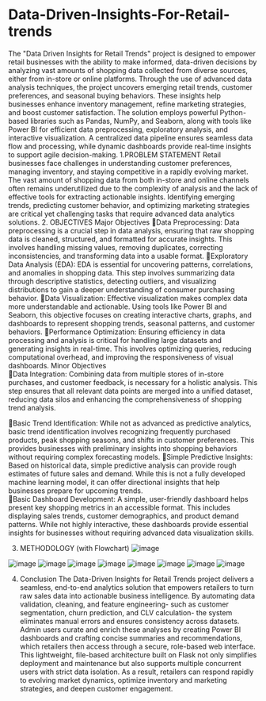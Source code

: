 # Data-Driven-Insights-For-Retail-trends

  The "Data Driven Insights for Retail Trends" project is designed to empower retail businesses with the ability to make informed, data-driven decisions by analyzing vast amounts of shopping data collected from diverse sources, either from in-store or online platforms. Through the use of advanced data analysis techniques, the project uncovers emerging retail trends, customer preferences, and seasonal buying behaviors. These insights help businesses enhance inventory management, refine marketing strategies, and boost customer satisfaction.
     The solution employs powerful Python-based libraries such as Pandas, NumPy, and Seaborn, along with tools like Power BI for efficient data preprocessing, exploratory analysis, and interactive visualization. A centralized data pipeline ensures seamless data flow and processing, while dynamic dashboards provide real-time insights to support agile decision-making.
1.PROBLEM STATEMENT
     Retail businesses face challenges in understanding customer preferences, managing inventory, and staying competitive in a rapidly evolving market. The vast amount of shopping data from both in-store and online channels often remains underutilized due to the complexity of analysis and the lack of effective tools for extracting actionable insights. Identifying emerging trends, predicting customer behavior, and optimizing marketing strategies are critical yet challenging tasks that require advanced data analytics solutions.
2. OBJECTIVES
Major Objectives
Data Preprocessing: 
     Data preprocessing is a crucial step in data analysis, ensuring that raw shopping data is cleaned, structured, and formatted for accurate insights. This involves handling missing values, removing duplicates, correcting inconsistencies, and transforming data into a usable format.
Exploratory Data Analysis (EDA):
     EDA is essential for uncovering patterns, correlations, and anomalies in shopping data. This step involves summarizing data through descriptive statistics, detecting outliers, and visualizing distributions to gain a deeper understanding of consumer purchasing behavior.
Data Visualization:
     Effective visualization makes complex data more understandable and actionable. Using tools like Power BI and Seaborn, this objective focuses on creating interactive charts, graphs, and dashboards to represent shopping trends, seasonal patterns, and customer behaviors.
Performance Optimization:
     Ensuring efficiency in data processing and analysis is critical for handling large datasets and generating insights in real-time. This involves optimizing queries, reducing computational overhead, and improving the responsiveness of visual dashboards.
     Minor Objectives  
Data Integration:
     Combining data from multiple stores of in-store purchases, and customer feedback, is necessary for a holistic analysis. This step ensures that all relevant data points are merged into a unified dataset, reducing data silos and enhancing the comprehensiveness of shopping trend analysis.  

Basic Trend Identification:
     While not as advanced as predictive analytics, basic trend identification involves recognizing frequently purchased products, peak shopping seasons, and shifts in customer preferences. This provides businesses with preliminary insights into shopping behaviors without requiring complex forecasting models.
Simple Predictive Insights:  
     Based on historical data, simple predictive analysis can provide rough estimates of future sales and demand. While this is not a fully developed machine learning model, it can offer directional insights that help businesses prepare for upcoming trends.  
Basic Dashboard Development:
     A simple, user-friendly dashboard helps present key shopping metrics in an accessible format. This includes displaying sales trends, customer demographics, and product demand patterns. While not highly interactive, these dashboards provide essential insights for businesses without requiring advanced data visualization skills.

3. METHODOLOGY (with Flowchart)
![image](https://github.com/user-attachments/assets/cf0b2dc8-b15c-4ce3-af31-cadd1293dc65)

![image](https://github.com/user-attachments/assets/a339545b-1e13-4277-b7f2-7b960babca5c)
![image](https://github.com/user-attachments/assets/c663d4c4-0901-4f31-ace8-2196956d5a1d)
![image](https://github.com/user-attachments/assets/4f187ae6-7cd9-4b93-8247-46f2177a2dcc)
![image](https://github.com/user-attachments/assets/8d94b8ca-e8c9-4765-863e-f0c31b078979)
![image](https://github.com/user-attachments/assets/e01c8496-38c1-46b0-a4e8-24c6559596ad)
![image](https://github.com/user-attachments/assets/a743d91c-ea02-4a05-b836-d07749c82b34)
![image](https://github.com/user-attachments/assets/2d87a77c-d3dc-437a-a841-e1ecf8d61e95)
![image](https://github.com/user-attachments/assets/7d19e5ac-21f3-45f1-a75c-f0eccfe48acb)

4. Conclusion
     The Data-Driven Insights for Retail Trends project delivers a seamless, end-to-end analytics solution that empowers retailers to turn raw sales data into actionable business intelligence. By automating data validation, cleaning, and feature engineering- such as customer segmentation, churn prediction, and CLV calculation- the system eliminates manual errors and ensures consistency across datasets. Admin users curate and enrich these analyses by creating Power BI dashboards and crafting concise summaries and recommendations, which retailers then access through a secure, role-based web interface. This lightweight, file-based architecture built on Flask not only simplifies deployment and maintenance but also supports multiple concurrent users with strict data isolation. As a result, retailers can respond rapidly to evolving market dynamics, optimize inventory and marketing strategies, and deepen customer engagement. 


